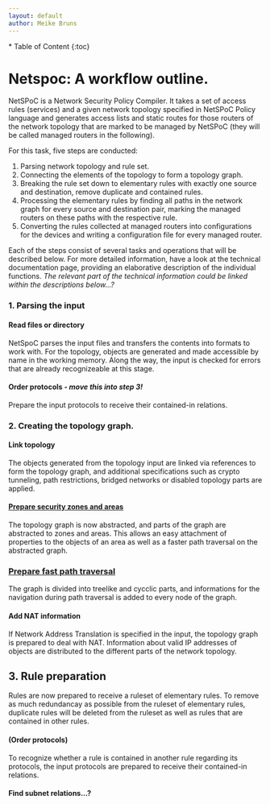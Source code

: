```yaml
---
layout: default
author: Meike Bruns
---
```



<div class="maruku_toc" markdown="1">
* Table of Content
{:toc}
</div>

# Netspoc: A workflow outline.

NetSPoC is a Network Security Policy Compiler. It takes a set of
access rules (services) and a given network topology specified in
NetSPoC Policy language and generates access lists and static routes
for those routers of the network topology that are marked to be
managed by NetSPoC (they will be called managed routers in the
following).

For this task, five steps are conducted:

1. Parsing network topology and rule set.
2. Connecting the elements of the topology to form a topology graph.
3. Breaking the rule set down to elementary rules with exactly one source 
   and destination, remove duplicate and contained rules.
4. Processing the elementary rules by finding all paths in the network 
   graph for every source and destination pair, marking the managed 
   routers on these paths with the respective rule. 
5. Converting the rules collected at managed routers into configurations 
   for the devices and writing a configuration file for every managed router.

Each of the steps consist of several tasks and operations that will be
described below. For more detailed information, have a look at the
technical documentation page, providing an elaborative description of
the individual functions. *The relevant part of the technical
information could be linked within the descriptions below...?*

### 1. Parsing the input

#### Read files or directory

NetSpoC parses the input files and transfers the contents into formats
to work with. For the topology, objects are generated and made
accessible by name in the working memory. Along the way, the input is checked
for errors that are already recognizeable at this stage.

#### Order protocols *- move this into step 3!*

Prepare the input protocols to receive their contained-in relations.

### 2. Creating the topology graph.

#### Link topology

The objects generated from the topology input are linked via
references to form the topology graph, and additional specifications
such as crypto tunneling, path restrictions, bridged networks or
disabled topology parts are applied.

#### [Prepare security zones and areas](/Netspoc/technical.html#zones)

The topology graph is now abstracted, and parts of the graph are
abstracted to zones and areas. This allows an easy attachment of
properties to the objects of an area as well as a faster path
traversal on the abstracted graph.

### [Prepare fast path traversal](/Netspoc/technical.html#PrepareTraversal)

The graph is divided into treelike and cycclic parts, and informations
for the navigation during path traversal is added to every node of the
graph.

#### Add NAT information

If Network Address Translation is specified in the input, the topology
graph is prepared to deal with NAT. Information about valid IP
addresses of objects are distributed to the different parts of the
network topology.

## 3. Rule preparation

Rules are now prepared to receive a ruleset of elementary rules. To
remove as much redundancay as possible from the ruleset of elementary
rules, duplicate rules will be deleted from the ruleset as well as
rules that are contained in other rules.

#### (Order protocols) 

To recognize whether a rule is contained in another rule regarding its
protocols, the input protocols are prepared to receive their
contained-in relations.

#### Find subnet relations...?


